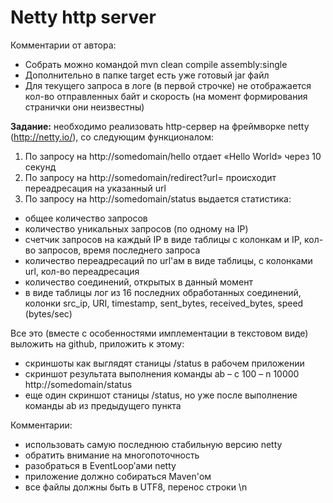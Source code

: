 Netty http server
=====
Комментарии от автора:
- Собрать можно командой mvn clean compile assembly:single
- Дополнительно в папке target есть уже готовый jar файл
- Для текущего запроса в логе (в первой строчке) не отображается кол-во отправленных 
байт и скорость (на момент формирования странички они неизвестны)

<b>Задание:</b> необходимо реализовать http-сервер на фреймворке netty (http://netty.io/), со следующим функционалом:
 
 1. По запросу на http://somedomain/hello отдает «Hello World» через 10 секунд
 2. По запросу на http://somedomain/redirect?url=<url> происходит переадресация на указанный url
 3. По запросу на http://somedomain/status выдается статистика:
 
 - общее количество запросов
 - количество уникальных запросов (по одному на IP)
 - счетчик запросов на каждый IP в виде таблицы с колонкам и IP, кол-во запросов, время последнего запроса
 - количество переадресаций по url'ам  в виде таблицы, с колонками url, кол-во переадресация
 - количество соединений, открытых в данный момент
 - в виде таблицы лог из 16 последних обработанных соединений, колонки
src_ip, URI, timestamp,  sent_bytes, received_bytes, speed (bytes/sec)
 
Все это (вместе с особенностями имплементации в текстовом виде)
выложить на github, приложить к этому:
 - скриншоты как выглядят станицы /status в рабочем приложении
 - скриншот результата выполнения команды ab – c 100 – n 10000 http://somedomain/status
 - еще один скриншот станицы /status, но уже после выполнение команды ab из предыдущего пункта
 
Комментарии:
 
 - использовать самую последнюю стабильную версию netty
 - обратить внимание на многопоточность
 - разобраться в EventLoop’ами netty
 - приложение должно собираться Maven'ом
 - все файлы должны быть в UTF8, перенос строки \n
